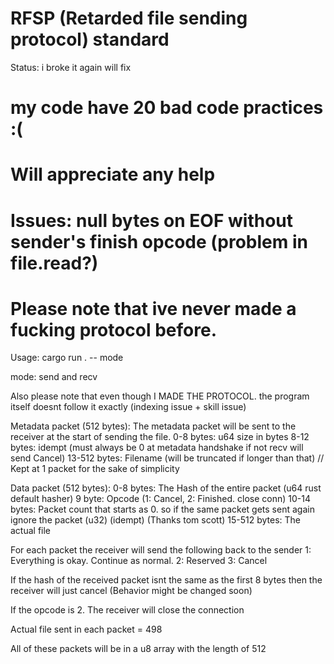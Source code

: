 # RFSP (Retarded file sending protocol) standard

Status: i broke it again will fix

# my code have 20 bad code practices :(

# Will appreciate any help

# Issues: null bytes on EOF without sender's finish opcode (problem in file.read?)

# Please note that ive never made a fucking protocol before.

Usage: cargo run . -- mode

mode: send and recv

Also please note that even though I MADE THE PROTOCOL. the program itself doesnt follow it exactly (indexing issue + skill issue)

Metadata packet (512 bytes):
The metadata packet will be sent to the receiver at the start of sending the file.
0-8 bytes: u64 size in bytes
8-12 bytes: idempt (must always be 0 at metadata handshake if not recv will send Cancel)
13-512 bytes: Filename (will be truncated if longer than that) // Kept at 1 packet for the sake of simplicity


Data packet (512 bytes):
0-8 bytes: The Hash of the entire packet (u64 rust default hasher) 
9 byte: Opcode (1: Cancel, 2: Finished. close conn)
10-14 bytes: Packet count that starts as 0. so if the same packet gets sent again ignore the packet (u32) (idempt) (Thanks tom scott)
15-512 bytes: The actual file

For each packet the receiver will send the following back to the sender
1: Everything is okay. Continue as normal. 2: Reserved 3: Cancel

If the hash of the received packet isnt the same as the first 8 bytes then the receiver will just cancel (Behavior might be changed soon)

If the opcode is 2. The receiver will close the connection


Actual file sent in each packet = 498

All of these packets will be in a u8 array with the length of 512
